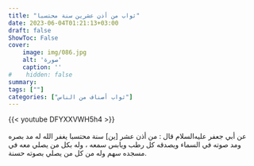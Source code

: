 ```yaml
---
title: "ثواب من أذن عشرين سنة محتسبا"
date: 2023-06-04T01:21:13+03:00
draft: false
ShowToc: False
cover:
    image: img/086.jpg
    alt: 'صورة'
    caption: ''
#    hidden: false
summary: 
tags: [""]
categories: ["ثواب أصناف من الناس"]
---
```

{{< youtube DFYXXVWH5h4 >}}  
 <br>
عن أبي جعفر عليه‌السلام قال : من أذن
عشر [ين] سنة محتسبا يغفر الله له مد بصره ومد صوته في السماء
ويصدقه كل رطب ويابس سمعه ، وله بكل من يصلي معه في مسجده سهم
وله من كل من يصلي بصوته حسنة.


